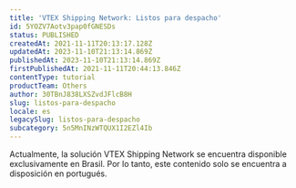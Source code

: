 ```yaml
---
title: 'VTEX Shipping Network: Listos para despacho'
id: 5YOZV7Aotv3pap0fGNESDs
status: PUBLISHED
createdAt: 2021-11-11T20:13:17.128Z
updatedAt: 2023-11-10T21:13:14.869Z
publishedAt: 2023-11-10T21:13:14.869Z
firstPublishedAt: 2021-11-11T20:44:13.846Z
contentType: tutorial
productTeam: Others
author: 30TBnJ838LXSZvdJFlcB8H
slug: listos-para-despacho
locale: es
legacySlug: listos-para-despacho
subcategory: 5n5MnINzWTQUX1I2EZl4Ib
---
```


<div class="alert alert-warning" role="alert">Actualmente, la solución VTEX Shipping Network se encuentra disponible exclusivamente en Brasil. Por lo tanto, este contenido solo se encuentra a disposición en portugués.</div>
